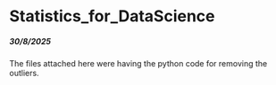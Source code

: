 # Statistics_for_DataScience
##### 30/8/2025
The files attached here were having the python code for removing the outliers.
